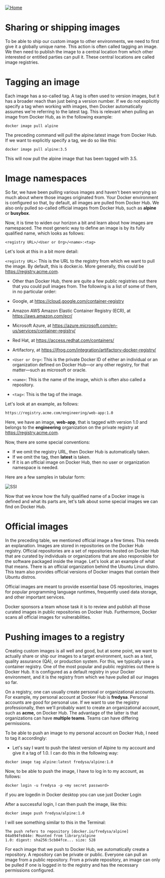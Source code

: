 [![Home](../../img/home.png)](../M-02/README.md)

# **Sharing or shipping images**
To be able to ship our custom image to other environments, we need to first give it a globally unique name. This action is often called tagging an image. We then need to publish the image to a central location from which other interested or entitled parties can pull it. These central locations are called image registries.

# Tagging an image
Each image has a so-called tag. A tag is often used to version images, but it has a broader reach than just being a version number. If we do not explicitly specify a tag when working with images, then Docker automatically assumes we're referring to the latest tag. This is relevant when pulling an image from Docker Hub, as in the following example:

```
docker image pull alpine
```
The preceding command will pull the alpine:latest image from Docker Hub. If we want to explicitly specify a tag, we do so like this:

```
docker image pull alpine:3.5
```
This will now pull the alpine image that has been tagged with 3.5.

# Image namespaces
So far, we have been pulling various images and haven't been worrying so much about where those images originated from. Your Docker environment is configured so that, by default, all images are pulled from Docker Hub. We also only pulled so-called official images from Docker Hub, such as **alpine** or **busybox**.

Now, it is time to widen our horizon a bit and learn about how images are namespaced. The most generic way to define an image is by its fully qualified name, which looks as follows:

```
<registry URL>/<User or Org>/<name>:<tag>
```
Let's look at this in a bit more detail:

`<registry URL>`: This is the URL to the registry from which we want to pull the image. By default, this is docker.io. More generally, this could be https://registry.acme.com.

- Other than Docker Hub, there are quite a few public registries out there that you could pull images from. The following is a list of some of them, in no particular order:

- Google, at https://cloud.google.com/container-registry
- Amazon AWS Amazon Elastic Container Registry (ECR), at https://aws.amazon.com/ecr/
- Microsoft Azure, at https://azure.microsoft.com/en-us/services/container-registry/
- Red Hat, at https://access.redhat.com/containers/
- Artifactory, at https://jfrog.com/integration/artifactory-docker-registry/



- `<User or Org>`: This is the private Docker ID of either an individual or an organization defined on Docker Hub—or any other registry, for that matter—such as microsoft or oracle.
- `<name>`: This is the name of the image, which is often also called a repository.
- `<tag>`: This is the tag of the image.

Let's look at an example, as follows:

```
https://registry.acme.com/engineering/web-app:1.0
```

Here, we have an image, **web-app**, that is tagged with version 1.0 and belongs to the **engineering** organization on the private registry at https://registry.acme.com.

Now, there are some special conventions:

- If we omit the registry URL, then Docker Hub is automatically taken.
- If we omit the tag, then **latest** is taken.
- If it is an official image on Docker Hub, then no user or organization namespace is needed.

Here are a few samples in tabular form:

![SSI](../../img/M-02/l2-ssi-p1.png)

Now that we know how the fully qualified name of a Docker image is defined and what its parts are, let's talk about some special images we can find on Docker Hub.

# Official images
In the preceding table, we mentioned official image a few times. This needs an explanation. Images are stored in repositories on the Docker Hub registry. Official repositories are a set of repositories hosted on Docker Hub that are curated by individuals or organizations that are also responsible for the software packaged inside the image. Let's look at an example of what that means. There is an official organization behind the Ubuntu Linux distro. This team also provides official versions of Docker images that contain their Ubuntu distros.

Official images are meant to provide essential base OS repositories, images for popular programming language runtimes, frequently used data storage, and other important services.

Docker sponsors a team whose task it is to review and publish all those curated images in public repositories on Docker Hub. Furthermore, Docker scans all official images for vulnerabilities.

# Pushing images to a registry
Creating custom images is all well and good, but at some point, we want to actually share or ship our images to a target environment, such as a test, quality assurance (QA), or production system. For this, we typically use a container registry. One of the most popular and public registries out there is Docker Hub. It is configured as a default registry in your Docker environment, and it is the registry from which we have pulled all our images so far.

On a registry, one can usually create personal or organizational accounts. For example, my personal account at Docker Hub is **fredysa**. Personal accounts are good for personal use. If we want to use the registry professionally, then we'll probably want to create an organizational account, such as **acme,** on Docker Hub. The advantage of the latter is that organizations can have **multiple teams**. Teams can have differing permissions.

To be able to push an image to my personal account on Docker Hub, I need to tag it accordingly:

- Let's say I want to push the latest version of Alpine to my account and give it a tag of 1.0. I can do this in the following way:
```
docker image tag alpine:latest fredysa/alpine:1.0
```
Now, to be able to push the image, I have to log in to my account, as follows:
```
docker login -u fredysa -p <my secret password>
```
if you are logedin in Docker desktop you can use just Docker Login 

After a successful login, I can then push the image, like this:
```
docker image push fredysa/alpine:1.0
```
I will see something similar to this in the Terminal:

```
The push refers to repository [docker.io/fredysa/alpine]
04a094fe844e: Mounted from library/alpine
1.0: digest: sha256:5cb04fce... size: 528
```

For each image that we push to Docker Hub, we automatically create a repository. A repository can be private or public. Everyone can pull an image from a public repository. From a private repository, an image can only be pulled if one is logged in to the registry and has the necessary permissions configured.
